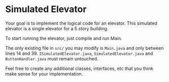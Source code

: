 # Simulated Elevator

Your goal is to implement the logical code for an elevator. This simulated elevator is a single elevator for a 5 story building.

To start running the elevator, just compile and run Main.

The only existing file in `src/` you may modify is `Main.java` and only between lines 14 and 39. `ISimulatedElevator.java`, `SimulatedElevator.java` and `ButtonHandler.java` must remain untouched.

Feel free to create any additional classes, interfaces, etc that you think make sense for your implementation.
